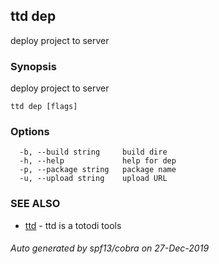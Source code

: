 ## ttd dep

deploy project to server

### Synopsis

deploy project to server

```
ttd dep [flags]
```

### Options

```
  -b, --build string     build dire
  -h, --help             help for dep
  -p, --package string   package name
  -u, --upload string    upload URL
```

### SEE ALSO

* [ttd](ttd.md)	 - ttd is a totodi tools

###### Auto generated by spf13/cobra on 27-Dec-2019
